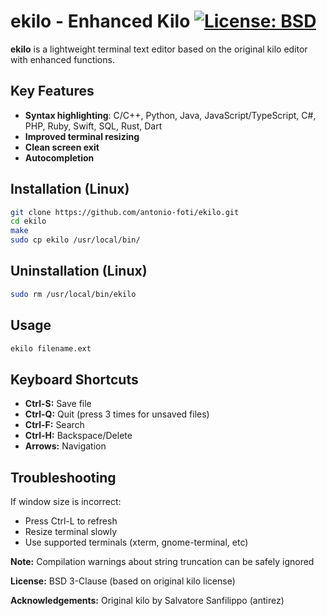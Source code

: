 # ekilo - Enhanced Kilo [![License: BSD](https://img.shields.io/badge/License-BSD-blue.svg)](https://opensource.org/licenses/BSD-3-Clause)

**ekilo** is a lightweight terminal text editor based on the original kilo editor with enhanced functions.

## Key Features
- **Syntax highlighting**:
  C/C++, Python, Java, JavaScript/TypeScript, C#, PHP, Ruby, Swift, SQL, Rust, Dart
- **Improved terminal resizing**
- **Clean screen exit**
- **Autocompletion**

## Installation (Linux)
```bash
git clone https://github.com/antonio-foti/ekilo.git
cd ekilo
make
sudo cp ekilo /usr/local/bin/
```

## Uninstallation (Linux)
```bash
sudo rm /usr/local/bin/ekilo
```

## Usage
```bash
ekilo filename.ext
```

## Keyboard Shortcuts
- **Ctrl-S:** Save file
- **Ctrl-Q:** Quit (press 3 times for unsaved files)
- **Ctrl-F:** Search
- **Ctrl-H:** Backspace/Delete
- **Arrows:** Navigation


## Troubleshooting

If window size is incorrect:
- Press Ctrl-L to refresh
- Resize terminal slowly
- Use supported terminals (xterm, gnome-terminal, etc)


**Note:** Compilation warnings about string truncation can be safely ignored

**License:** BSD 3-Clause (based on original kilo license)

**Acknowledgements:** Original kilo by Salvatore Sanfilippo (antirez)

